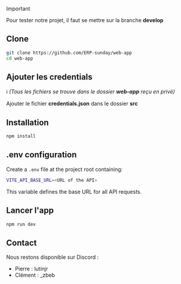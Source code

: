 >[!IMPORTANT]
Pour tester notre projet, il faut se mettre sur la branche **develop**

## Clone

```bash
git clone https://github.com/ERP-sunday/web-app
cd web-app
```

## Ajouter les credentials

:information_source: *(Tous les fichiers se trouve dans le dossier **web-app** reçu en privé)*

Ajouter le fichier **credentials.json** dans le dossier **src** <br />

## Installation

```bash
npm install
```

## .env configuration

Create a `.env` file at the project root containing:

```bash
VITE_API_BASE_URL=<URL of the API>
```

This variable defines the base URL for all API requests.

## Lancer l'app

```bash
npm run dev
```

## Contact

Nous restons disponible sur Discord :
- Pierre : lutinjr
- Clément : _zbeb

